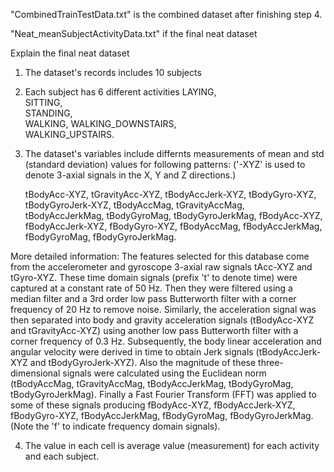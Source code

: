"CombinedTrainTestData.txt" is the combined dataset after finishing step 4. 

"Neat_meanSubjectActivityData.txt" if the final neat dataset

Explain the final neat dataset 
1. The dataset's records includes 10 subjects

2. Each subject has 6 different activities
    LAYING, 	
    SITTING, 	
    STANDING, 	
    WALKING, 
    WALKING_DOWNSTAIRS, 	
    WALKING_UPSTAIRS. 
    
3. The dataset's variables include differnts measurements of mean and std (standard deviation) values for following patterns: ('-XYZ' is used to denote 3-axial signals in the X, Y and Z directions.)

	tBodyAcc-XYZ, 
	tGravityAcc-XYZ, 
	tBodyAccJerk-XYZ, 
	tBodyGyro-XYZ, 
	tBodyGyroJerk-XYZ, 
	tBodyAccMag, 
	tGravityAccMag, 
	tBodyAccJerkMag, 
	tBodyGyroMag, 
	tBodyGyroJerkMag, 
	fBodyAcc-XYZ, 
	fBodyAccJerk-XYZ, 
	fBodyGyro-XYZ, 
	fBodyAccMag, 
	fBodyAccJerkMag, 
	fBodyGyroMag, 
	fBodyGyroJerkMag. 
	
More detailed information:
	The features selected for this database come from the accelerometer and gyroscope 3-axial raw signals tAcc-XYZ and tGyro-XYZ. These time domain signals (prefix 't' to denote time) were captured at a constant rate of 50 Hz. Then they were filtered using a median filter and a 3rd order low pass Butterworth filter with a corner frequency of 20 Hz to remove noise. Similarly, the acceleration signal was then separated into body and gravity acceleration signals (tBodyAcc-XYZ and tGravityAcc-XYZ) using another low pass Butterworth filter with a corner frequency of 0.3 Hz. 
	Subsequently, the body linear acceleration and angular velocity were derived in time to obtain Jerk signals (tBodyAccJerk-XYZ and tBodyGyroJerk-XYZ). Also the magnitude of these three-dimensional signals were calculated using the Euclidean norm (tBodyAccMag, tGravityAccMag, tBodyAccJerkMag, tBodyGyroMag, tBodyGyroJerkMag). 
	Finally a Fast Fourier Transform (FFT) was applied to some of these signals producing fBodyAcc-XYZ, fBodyAccJerk-XYZ, fBodyGyro-XYZ, fBodyAccJerkMag, fBodyGyroMag, fBodyGyroJerkMag. (Note the 'f' to indicate frequency domain signals). 
	
4. The value in each cell is average value (measurement) for each activity and each subject. 

